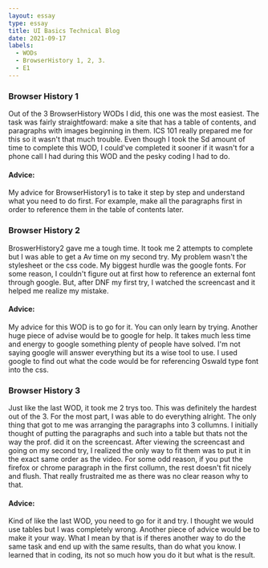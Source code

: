 ```yaml
---
layout: essay
type: essay
title: UI Basics Technical Blog
date: 2021-09-17
labels:
  - WODs
  - BrowserHistory 1, 2, 3.
  - E1
---
```


<h3 id="browser-history-1">Browser History 1</h3>
  <p>
Out of the 3 BrowserHistory WODs I did, this one was the most easiest. The task was fairly straightfoward: make a site that has a table of contents, and paragraphs with images beginning in them. ICS 101 really prepared me for this so it wasn't that much trouble. Even though I took the Sd amount of time to complete this WOD, I could've completed it sooner if it wasn't for a phone call I had during this WOD and the pesky coding I had to do.
  </p>

<h4 id="advice">Advice:</h4>
<p>
My advice for BrowserHistory1 is to take it step by step and understand what you need to do first. For example, make all the paragraphs first in order to reference them in the table of contents later. 
</p>

<h3 id="browser-history-2">Browser History 2</h3>
<p>
BroswerHistory2 gave me a tough time. It took me 2 attempts to complete but I was able to get a Av time on my second try. My problem wasn't the stylesheet or the css code. My biggest hurdle was the google fonts. For some reason, I couldn't figure out at first how to reference an external font through google. But, after DNF my first try, I watched the screencast and it helped me realize my mistake. 
</p>

<h4 id="advice-1">Advice:</h4>
<p>
My advice for this WOD is to go for it. You can only learn by trying. Another huge piece of advise would be to google for help. It takes much less time and energy to google something plenty of people have solved. I'm not saying google will answer everything but its a wise tool to use. I used google to find out what the code would be for referencing Oswald type font into the css. 
</p>

<h3 id="browser-history-3">Browser History 3</h3>
<p>
Just like the last WOD, it took me 2 trys too. This was definitely the hardest out of the 3. For the most part, I was able to do everything alright. The only thing that got to me was arranging the paragraphs into 3 collumns. I initially thought of putting the paragraphs and such into a table but thats not the way the prof. did it on the screencast. After viewing the screencast and going on my second try, I realized the only way to fit them was to put it in the exact same order as the video. For some odd reason, if you put the firefox or chrome paragraph in the first collumn, the rest doesn't fit nicely and flush. That really frustraited me as there was no clear reason why to that. 
</p>

<h4 id="advice-2">Advice:</h4>
<p>
Kind of like the last WOD, you need to go for it and try. I thought we would use tables but I was completely wrong. Another piece of advice would be to make it your way. What I mean by that is if theres another way to do the same task and end up with the same results, than do what you know. I learned that in coding, its not so much how you do it but what is the result. 
</p>
